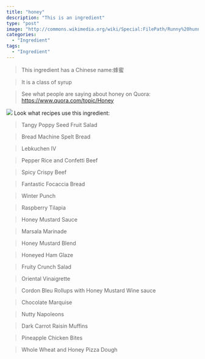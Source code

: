 ```yaml
---
title: "honey"
description: "This is an ingredient"
type: "post"
image: "http://commons.wikimedia.org/wiki/Special:FilePath/Runny%20hunny.jpg"
categories: 
  - "Ingredient"
tags: 
  - "Ingredient"
---
```



>This ingredient has a Chinese name:蜂蜜

> It is a class of syrup

> See what people are saying about honey on Quora:
https://www.quora.com/topic/Honey

![](../images/ingredient.jpg)
Look what recipes use this ingredient:

> Tangy Poppy Seed Fruit Salad

> Bread Machine Spelt Bread

> Lebkuchen IV

> Pepper Rice and Confetti Beef

> Spicy Crispy Beef

> Fantastic Focaccia Bread

> Winter Punch

> Raspberry Tilapia

> Honey Mustard Sauce

> Marsala Marinade

> Honey Mustard Blend

> Honeyed Ham Glaze

> Fruity Crunch Salad

> Oriental Vinaigrette

> Cordon Bleu Rollups with Honey Mustard Wine sauce

> Chocolate Marquise

> Nutty Napoleons

> Dark Carrot Raisin Muffins

> Pineapple Chicken Bites

> Whole Wheat and Honey Pizza Dough

